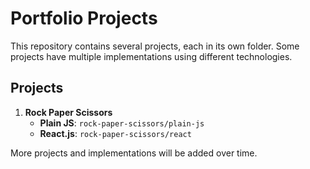 # Portfolio Projects

This repository contains several projects, each in its own folder. Some projects have multiple implementations using different technologies.

## Projects

1. **Rock Paper Scissors**
   - **Plain JS**: `rock-paper-scissors/plain-js`
   - **React.js**: `rock-paper-scissors/react`

More projects and implementations will be added over time.
